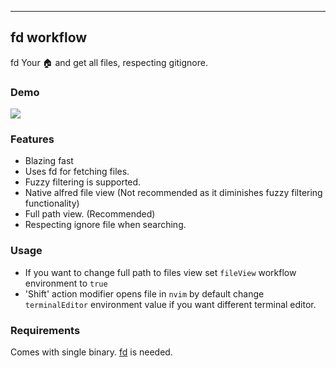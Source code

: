 ---

## fd workflow

fd Your 🏠 and get all files, respecting gitignore.

### Demo

<img
src="https://user-images.githubusercontent.com/28161197/103171270-fbe14380-485b-11eb-9aa2-c076a858e3b5.mov"
/>

### Features

- Blazing fast
- Uses fd for fetching files.
- Fuzzy filtering is supported.
- Native alfred file view (Not recommended as it diminishes fuzzy filtering
  functionality)
- Full path view. (Recommended)
- Respecting ignore file when searching.

### Usage

- If you want to change full path to files view set `fileView` workflow
  environment to `true`
- 'Shift' action modifier opens file in `nvim` by default change
  `terminalEditor` environment value if you want different terminal editor.

### Requirements

Comes with single binary. [fd](https://github.com/sharkdp/fd) is needed.
